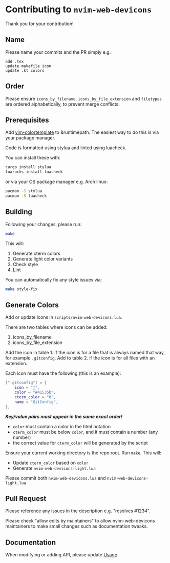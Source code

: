 # Contributing to `nvim-web-devicons`

Thank you for your contribution!

## Name

Please name your commits and the PR simply e.g.

    add .tex
    update makefile icon
    update .kt colors

## Order

Please ensure `icons_by_filename`, `icons_by_file_extension` and `filetypes` are ordered alphabetically, to prevent merge conflicts.

## Prerequisites

Add [vim-colortemplate](https://github.com/lifepillar/vim-colortemplate) to &runtimepath. The easiest way to do this is via your package manager.

Code is formatted using stylua and linted using luacheck.

You can install these with:
```sh
cargo install stylua
luarocks install luacheck
```

or via your OS package manager e.g. Arch linux:
```sh
pacman -S stylua
pacman -S luacheck
```

## Building

Following your changes, please run:

```sh
make
```

This will:
1. Generate cterm colors
2. Generate light color variants
3. Check style
4. Lint

You can automatically fix any style issues via:
```sh
make style-fix
```

## Generate Colors

Add or update icons in `scripts/nvim-web-devicons.lua`.

There are two tables where icons can be added:
1. icons_by_filename
2. icons_by_file_extension

Add the icon in table 1. if the icon is for a file that is always named that
way, for example `.gitconfig`. Add to table 2. if the icon is for all files
with an extension.

Each icon must have the following (this is an example):
```lua
[".gitconfig"] = {
    icon = "",
    color = "#41535b",
    cterm_color = "0",
    name = "GitConfig",
},
```
___Key/value pairs must appear in the same exact order!___

- `color` must contain a color in the html notation
- `cterm_color` must be below `color`, and it must contain a number (any number)
- the correct value for `cterm_color` will be generated by the script

Ensure your current working directory is the repo root.
Run `make`. This will:
- Update `cterm_color` based on `color`
- Generate `nvim-web-devicons-light.lua`

Please commit both `nvim-web-devicons.lua` and `nvim-web-devicons-light.lua`

## Pull Request

Please reference any issues in the description e.g. "resolves #1234".

Please check "allow edits by maintainers" to allow nvim-web-devicons maintainers to make small changes such as documentation tweaks.

## Documentation

When modifying or adding API, please update [Usage](README.md#Usage)

